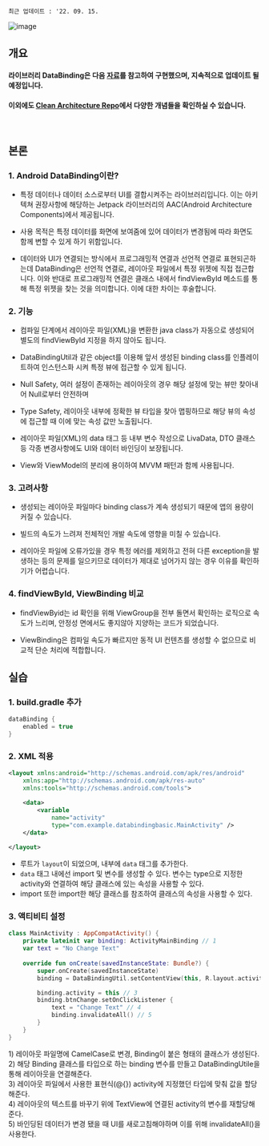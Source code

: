 `최근 업데이트 : '22. 09. 15.`

![image](https://user-images.githubusercontent.com/86638578/183851710-91769369-8591-4ce4-b6d8-f057530005aa.png)
## 개요
#### 라이브러리 DataBinding은 다음 [자료](http://dev-imaec.tistory.com/37)를 참고하여 구현했으며, 지속적으로 업데이트 될 예정입니다.
#### 이외에도 [Clean Architecture Repo](https://github.com/woongcheol/Android-Clean-Architecture)에서 다양한 개념들을 확인하실 수 있습니다.

</br>

## 본론
### 1. Android DataBinding이란?

- 특정 데이터나 데이터 소스로부터 UI를 결합시켜주는 라이브러리입니다. 이는 아키텍쳐 권장사항에 해당하는 Jetpack 라이브러리의 AAC(Android Architecture Components)에서 제공됩니다.  

- 사용 목적은 특정 데이터를 화면에 보여줌에 있어 데이터가 변경됨에 따라 화면도 함께 변할 수 있게 하기 위함입니다.  


- 데이터와 UI가 연결되는 방식에서 프로그래밍적 연결과 선언적 연결로 표현되곤하는데 DataBinding은 선언적 연결로, 레이아웃 파일에서 특정 위젯에 직접 접근합니다. 이와 반대로 프로그래밍적 연결은 클래스 내에서 findViewById 메소드를 통해 특정 위젯을 찾는 것을 의미합니다. 이에 대한 차이는 후술합니다.

### 2. 기능

- 컴파일 단계에서 레이아웃 파일(XML)을 변환한 java class가 자동으로 생성되어 별도의 findViewById 지정을 하지 않아도 됩니다.

- DataBindingUtil과 같은 object를 이용해 앞서 생성된 binding class를 인플레이트하여 인스턴스화 시켜 특정 뷰에 접근할 수 있게 됩니다.

- Null Safety, 여러 설정이 존재하는 레이아웃의 경우 해당 설정에 맞는 뷰만 찾아내어 Null로부터 안전하며

- Type Safety, 레이아웃 내부에 정확한 뷰 타입을 찾아 맵핑하므로 해당 뷰의 속성에 접근할 때 이에 맞는 속성 값만 노출됩니다.

- 레이아웃 파일(XML)의 data 태그 등 내부 변수 작성으로 LivaData, DTO 클래스 등 각종 변경사항에도 UI와 데이터 바인딩이 보장됩니다.

- View와 ViewModel의 분리에 용이하여 MVVM 패턴과 함께 사용됩니다.

### 3. 고려사항

- 생성되는 레이아웃 파일마다 binding class가 계속 생성되기 때문에 앱의 용량이 커질 수 있습니다.

- 빌드의 속도가 느려져 전체적인 개발 속도에 영향을 미칠 수 있습니다.

- 레이아웃 파일에 오류가있을 경우 특정 에러를 제외하고 전혀 다른 exception을 발생하는 등의 문제를 일으키므로 데이터가 제대로 넘어가지 않는 경우 이유를 확인하기가 어렵습니다.

### 4. findViewById, ViewBinding 비교

- findViewByid는 id 확인을 위해 ViewGroup을 전부 돌면서 확인하는 로직으로 속도가 느리며, 안정성 면에서도 좋지않아 지양하는 코드가 되었습니다.

- ViewBinding은 컴파일 속도가 빠르지만 동적 UI 컨텐츠를 생성할 수 없으므로 비교적 단순 처리에 적합합니다.

## 실습
### 1. build.gradle 추가
```groovy
dataBinding {
    enabled = true
}
```   
### 2. XML 적용
```xml
<layout xmlns:android="http://schemas.android.com/apk/res/android"
    xmlns:app="http://schemas.android.com/apk/res-auto"
    xmlns:tools="http://schemas.android.com/tools">

    <data>
        <variable
            name="activity"
            type="com.example.databindingbasic.MainActivity" />
    </data>
    
</layout>
```
- 루트가 `layout`이 되었으며, 내부에 `data` 태그를 추가한다.
- `data` 태그 내에선 import 및 변수를 생성할 수 있다. 변수는 type으로 지정한 activity와 연결하여 해당 클래스에 있는 속성을 사용할 수 있다.
- import 또한 import한 해당 클래스를 참조하여 클래스의 속성을 사용할 수 있다.

### 3. 액티비티 설정
```kotlin
class MainActivity : AppCompatActivity() {
    private lateinit var binding: ActivityMainBinding // 1
    var text = "No Change Text"
    
    override fun onCreate(savedInstanceState: Bundle?) {
        super.onCreate(savedInstanceState)
        binding = DataBindingUtil.setContentView(this, R.layout.activity_main) // 2

        binding.activity = this // 3
        binding.btnChange.setOnClickListener {
            text = "Change Text" // 4
            binding.invalidateAll() // 5
        }
    }
}
```
1&#41; 레이아웃 파일명에 CamelCase로 변경, Binding이 붙은 형태의 클래스가 생성된다.  
2&#41; 해당 Binding 클래스를 타입으로 하는 binding 변수를 만들고 DataBindingUtile을 통해 레이아웃을 연결해준다.  
3&#41; 레이아웃 파일에서 사용한 표현식(@{}) activity에 지정했던 타입에 맞춰 값을 할당해준다.  
4&#41; 레이아웃의 텍스트를 바꾸기 위에 TextView에 연결된 activity의 변수를 재할당해준다.  
5&#41; 바인딩된 데이터가 변경 됐을 때 UI를 새로고침해야하며 이를 위해 invalidateAll()을 사용한다.
